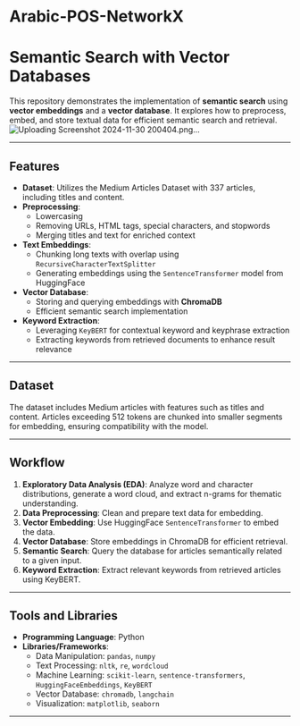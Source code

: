 # Arabic-POS-NetworkX
# Semantic Search with Vector Databases  

This repository demonstrates the implementation of **semantic search** using **vector embeddings** and a **vector database**. It explores how to preprocess, embed, and store textual data for efficient semantic search and retrieval.  
![Uploading Screenshot 2024-11-30 200404.png…]()


---

## Features  

- **Dataset**: Utilizes the Medium Articles Dataset with 337 articles, including titles and content.  
- **Preprocessing**:  
  - Lowercasing  
  - Removing URLs, HTML tags, special characters, and stopwords  
  - Merging titles and text for enriched context  
- **Text Embeddings**:  
  - Chunking long texts with overlap using `RecursiveCharacterTextSplitter`  
  - Generating embeddings using the `SentenceTransformer` model from HuggingFace  
- **Vector Database**:  
  - Storing and querying embeddings with **ChromaDB**  
  - Efficient semantic search implementation  
- **Keyword Extraction**:  
  - Leveraging `KeyBERT` for contextual keyword and keyphrase extraction  
  - Extracting keywords from retrieved documents to enhance result relevance  

---

## Dataset  

The dataset includes Medium articles with features such as titles and content. Articles exceeding 512 tokens are chunked into smaller segments for embedding, ensuring compatibility with the model.  

---

## Workflow  

1. **Exploratory Data Analysis (EDA)**: Analyze word and character distributions, generate a word cloud, and extract n-grams for thematic understanding.  
2. **Data Preprocessing**: Clean and prepare text data for embedding.  
3. **Vector Embedding**: Use HuggingFace `SentenceTransformer` to embed the data.  
4. **Vector Database**: Store embeddings in ChromaDB for efficient retrieval.  
5. **Semantic Search**: Query the database for articles semantically related to a given input.  
6. **Keyword Extraction**: Extract relevant keywords from retrieved articles using KeyBERT.  

---

## Tools and Libraries  

- **Programming Language**: Python  
- **Libraries/Frameworks**:  
  - Data Manipulation: `pandas`, `numpy`  
  - Text Processing: `nltk`, `re`, `wordcloud`  
  - Machine Learning: `scikit-learn`, `sentence-transformers`, `HuggingFaceEmbeddings`, `KeyBERT`  
  - Vector Database: `chromadb`, `langchain`  
  - Visualization: `matplotlib`, `seaborn`  

---
